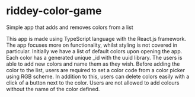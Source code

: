 # riddey-color-game
Simple app that adds and removes colors from a list

This app is made using TypeScript language with the React.js framework. The app focuses more on functionality, whilst styling is not covered in particular.
Initially we have a list of default colors upon opening the app. Each color has a generated unique _id with the uuid library.
The users is able to add new colors and name them as they wish. 
Before adding the color to the list, users are required to set a color code from a color picker using RGB scheme.
In addition to this, users can delete colors easily with a click of a button next to the color.
Users are not allowed to add colours without the name of the color defined.
